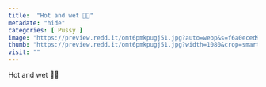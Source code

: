 ```yaml
---
title:  "Hot and wet 🥵💦"
metadate: "hide"
categories: [ Pussy ]
image: "https://preview.redd.it/omt6pmkpugj51.jpg?auto=webp&s=f6a0eced9a6cfb237313a958c1b3b30cf80a8cd1"
thumb: "https://preview.redd.it/omt6pmkpugj51.jpg?width=1080&crop=smart&auto=webp&s=5a5a907259fc6af2da55513772896e8950009795"
visit: ""
---
```

Hot and wet 🥵💦
